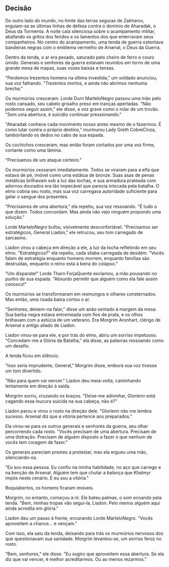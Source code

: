 ## Decisão
  
Do outro lado do mundo, no limite das terras seguras de Zakharov, erguiam-se as últimas linhas de defesa contra o domínio de Aharadak, o Deus da Tormenta. A noite caía silenciosa sobre o acampamento militar, abafando os gritos dos feridos e os lamentos dos que enterravam seus companheiros. No centro do acampamento, uma tenda de guerra ostentava bandeiras negras com o emblema vermelho de Arsenal, o Deus da Guerra.

Dentro da tenda, o ar era pesado, saturado pelo cheiro de ferro e couro úmido. Generais e senhores da guerra estavam reunidos em torno de uma grande mesa de mapas, suas vozes baixas e tensas.

"Perdemos trezentos homens na última investida," um soldado anunciou, sua voz falhando. "Trezentos mortos, e ainda não abrimos nenhuma brecha."

Os murmúrios cresceram. Lorde Durn MarteloNegro passou uma mão pelo rosto cansado, seu cabelo grisalho preso em tranças apertadas. "Não podemos seguir assim," ele disse, a voz grave como o rolar de um trovão. "Sem uma abertura, é suicídio continuar pressionando."

"Aharadak conhece cada movimento nosso antes mesmo de o fazermos. É como lutar contra o próprio destino," murmurou Lady Greth CobreCinza, tamborilando os dedos no cabo de sua espada.

Os cochichos cresceram, mas então foram cortados por uma voz firme, cortante como uma lâmina.

"Precisamos de um ataque certeiro."

Os murmúrios cessaram imediatamente. Todos se viraram para a elfa que estava de pé, imóvel como uma estátua de bronze. Suas asas de penas metálicas brilhavam sob a luz das tochas, e sua armadura prateada com adornos dourados era tão impecável que parecia intocada pela batalha. O elmo cobria seu rosto, mas sua voz carregava autoridade suficiente para gelar o sangue dos presentes.

"Precisamos de uma abertura," ela repetiu, sua voz ressoando. "É tudo o que dizem. Todos concordam. Mas ainda não vejo ninguém propondo uma solução."

Lorde MarteloNegro bufou, visivelmente desconfortável. "Precisamos ser estratégicos, General Liadon," ele retrucou, seu tom carregado de sarcasmo.

Liadon virou a cabeça em direção a ele, a luz da tocha refletindo em seu elmo. "Estratégicos?" ela repetiu, cada sílaba carregada de desdém. "Vocês falam de estratégia enquanto homens morrem, enquanto famílias são destruídas, enquanto o reino está à beira do colapso."

"Um disparate\!" Lorde Tharn ForjaQuente exclamou, a mão pousando no punho de sua espada. "Absurdo permitir que alguém como ela fale assim conosco\!"

Os murmúrios se transformaram em resmungos e olhares consternados. Mas então, uma risada baixa cortou o ar.

"Senhores, deixem-na falar," disse um anão sentado à margem da mesa. Sua barba negra estava entremeada com fios de prata, e os olhos brilhavam com a astúcia de um veterano. Era Morgrim Aronhart, clérigo de Arsenal e antigo aliado de Liadon.

Liadon virou-se para ele, e por trás do elmo, abriu um sorriso impetuoso. "Concedam-me a Glória da Batalha," ela disse, as palavras ressoando como um desafio.

A tenda ficou em silêncio.

"Isso seria imprudente, General," Morgrim disse, embora sua voz tivesse um tom divertido.

"Não para quem vai vencer." Liadon deu meia-volta, caminhando lentamente em direção à saída.

Morgrim sorriu, cruzando os braços. "Deixe-me adivinhar, Glorienn está cagando essa loucura suicida na sua cabeça, não é?"

Liadon parou e virou o rosto na direção dele. "Glorienn não me lembra sucesso. Arsenal diz que a vitória pertence aos preparados."

Ela virou-se para os outros generais e senhores da guerra, seu olhar percorrendo cada rosto. "Vocês precisam de uma abertura. Precisam de uma distração. Precisam de alguém disposto a fazer o que nenhum de vocês tem coragem de fazer."

Os generais pareciam prestes a protestar, mas ela ergueu uma mão, silenciando-os.

"Eu sou essa pessoa. Eu confio na minha habilidade, no aço que carrego e na benção de Arsenal. Alguém tem que chutar a balança que Khalmyr impôs neste cenário. E eu sou a vitória."

Boquiabertos, os homens ficaram imóveis.

Morgrim, no entanto, começou a rir. Ele bateu palmas, o som ecoando pela tenda. "Bem, minhas tropas vão segui-la, Liadon. Pelo menos alguém aqui ainda acredita em glória."

Liadon deu um passo à frente, encarando Lorde MarteloNegro. "Vocês aproveitem a chance... e vençam."

Com isso, ela saiu da tenda, deixando para trás os murmúrios nervosos dos que questionavam sua sanidade. Morgrim levantou-se, um sorriso feroz no rosto.

"Bem, senhores," ele disse. "Eu sugiro que aproveitem essa abertura. Se ela diz que vai vencer, é melhor acreditarmos. Ou ao menos rezarmos."

